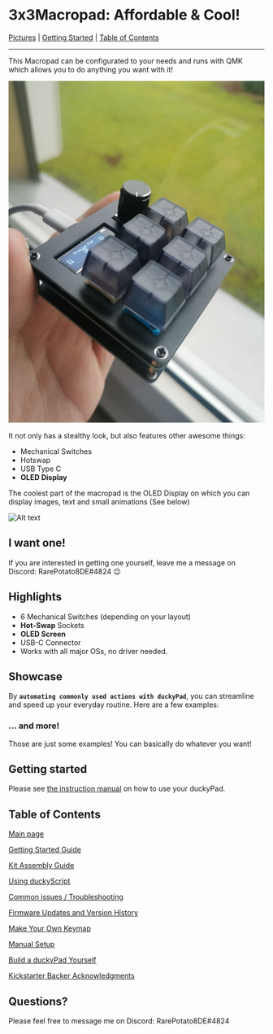 # 3x3Macropad: Affordable & Cool!

[Pictures](pictures.md) | [Getting Started](getting_started.md) | [Table of Contents](#table-of-contents)

----

This Macropad can be configurated to your needs and runs with QMK which allows you to do anything you want with it!

![Alt text](resources/title.png)

It not only has a stealthy look, but also features other awesome things:

* Mechanical Switches
* Hotswap
* USB Type C
* **OLED Display**

The coolest part of the macropad is the OLED Display on which you can display images, text and small animations (See below)

![Alt text](resources/animation-bongocat.gif)

## I want one!

If you are interested in getting one yourself, leave me a message on Discord: RarePotato8DE#4824 😉

## Highlights

* 6 Mechanical Switches (depending on your layout)
* **Hot-Swap** Sockets
* **OLED Screen**
* USB-C Connector
* Works with all major OSs, no driver needed.

## Showcase

By **`automating commonly used actions with duckyPad`**, you can streamline and speed up your everyday routine. Here are a few examples:

### ... and more!

Those are just some examples! You can basically do whatever you want!

## Getting started

Please see [the instruction manual](./getting_started.md) on how to use your duckyPad.

## Table of Contents

[Main page](README.md)

[Getting Started Guide](getting_started.md)

[Kit Assembly Guide](kit_assembly_guide.md)

[Using duckyScript](duckyscript_info.md)

[Common issues / Troubleshooting](troubleshooting.md)

[Firmware Updates and Version History](firmware_updates_and_version_history.md)

[Make Your Own Keymap](./keymap_instructions.md)

[Manual Setup](./manual_setup.md)

[Build a duckyPad Yourself](build_it_yourself.md)

[Kickstarter Backer Acknowledgments](kickstarter_backers.md)

## Questions?

Please feel free to message me on Discord: RarePotato8DE#4824
